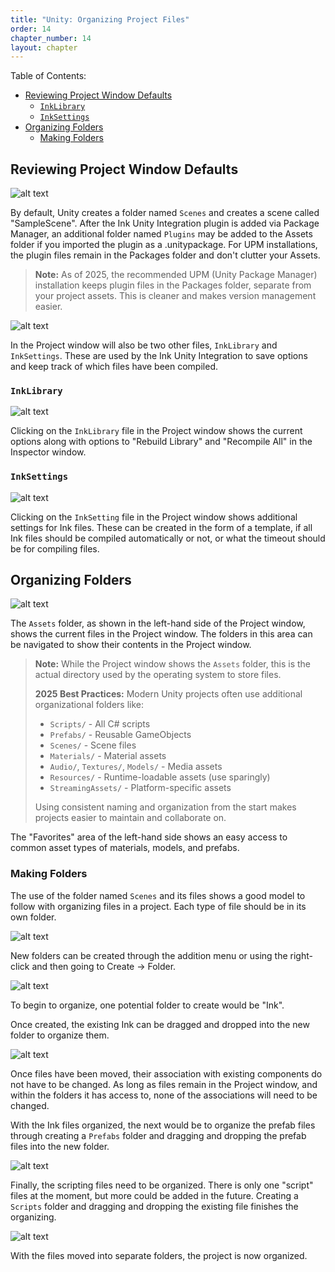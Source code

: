 ```yaml
---
title: "Unity: Organizing Project Files"
order: 14
chapter_number: 14
layout: chapter
---
```


Table of Contents:

- [Reviewing Project Window Defaults](#reviewing-project-window-defaults)
  - [`InkLibrary`](#inklibrary)
  - [`InkSettings`](#inksettings)
- [Organizing Folders](#organizing-folders)
  - [Making Folders](#making-folders)

## Reviewing Project Window Defaults

![alt text](./DefaultProjectWindow.png "Default Project Window")

By default, Unity creates a folder named `Scenes` and creates a scene called "SampleScene". After the Ink Unity Integration plugin is added via Package Manager, an additional folder named `Plugins` may be added to the Assets folder if you imported the plugin as a .unitypackage. For UPM installations, the plugin files remain in the Packages folder and don't clutter your Assets.

> **Note:** As of 2025, the recommended UPM (Unity Package Manager) installation keeps plugin files in the Packages folder, separate from your project assets. This is cleaner and makes version management easier.

![alt text](./InkSettings.png "InkSettings")

In the Project window will also be two other files, `InkLibrary` and `InkSettings`. These are used by the Ink Unity Integration to save options and keep track of which files have been compiled.

### `InkLibrary`

![alt text](./InkLibrary.png "InkLibrary")

Clicking on the `InkLibrary` file in the Project window shows the current options along with options to "Rebuild Library" and "Recompile All" in the Inspector window.

### `InkSettings`

![alt text](./InkSettingsInspectorWindow.png "Ink Settings: Inspector Window")

Clicking on the `InkSetting` file in the Project window shows additional settings for Ink files. These can be created in the form of a template, if all Ink files should be compiled automatically or not, or what the timeout should be for compiling files.

## Organizing Folders

![alt text](./ProjectFolder.png "Project Folder")

The `Assets` folder, as shown in the left-hand side of the Project window, shows the current files in the Project window. The folders in this area can be navigated to show their contents in the Project window.

> **Note:** While the Project window shows the `Assets` folder, this is the actual directory used by the operating system to store files.
>
> **2025 Best Practices:** Modern Unity projects often use additional organizational folders like:
> - `Scripts/` - All C# scripts
> - `Prefabs/` - Reusable GameObjects
> - `Scenes/` - Scene files
> - `Materials/` - Material assets
> - `Audio/`, `Textures/`, `Models/` - Media assets
> - `Resources/` - Runtime-loadable assets (use sparingly)
> - `StreamingAssets/` - Platform-specific assets
>
> Using consistent naming and organization from the start makes projects easier to maintain and collaborate on.

The "Favorites" area of the left-hand side shows an easy access to common asset types of materials, models, and prefabs.

### Making Folders

The use of the folder named `Scenes` and its files shows a good model to follow with organizing files in a project. Each type of file should be in its own folder.

![alt text](./CreateFolder.png "Create Folder")

New folders can be created through the addition menu or using the right-click and then going to Create -> Folder.

![alt text](./InkFolder.png "Ink Folder")

To begin to organize, one potential folder to create would be "Ink".

Once created, the existing Ink can be dragged and dropped into the new folder to organize them.

![alt text](./OrganizedInkFiles.png "Organized Ink Files")

Once files have been moved, their association with existing components do not have to be changed. As long as files remain in the Project window, and within the folders it has access to, none of the associations will need to be changed.

With the Ink files organized, the next would be to organize the prefab files through creating a `Prefabs` folder and dragging and dropping the prefab files into the new folder.

![alt text](./OrganizedPrefabs.png "Organized Prefabs")

Finally, the scripting files need to be organized. There is only one "script" files at the moment, but more could be added in the future. Creating a `Scripts` folder and dragging and dropping the existing file finishes the organizing.

![alt text](./OrganizedScripts.png "Organized Scripts")

With the files moved into separate folders, the project is now organized.
